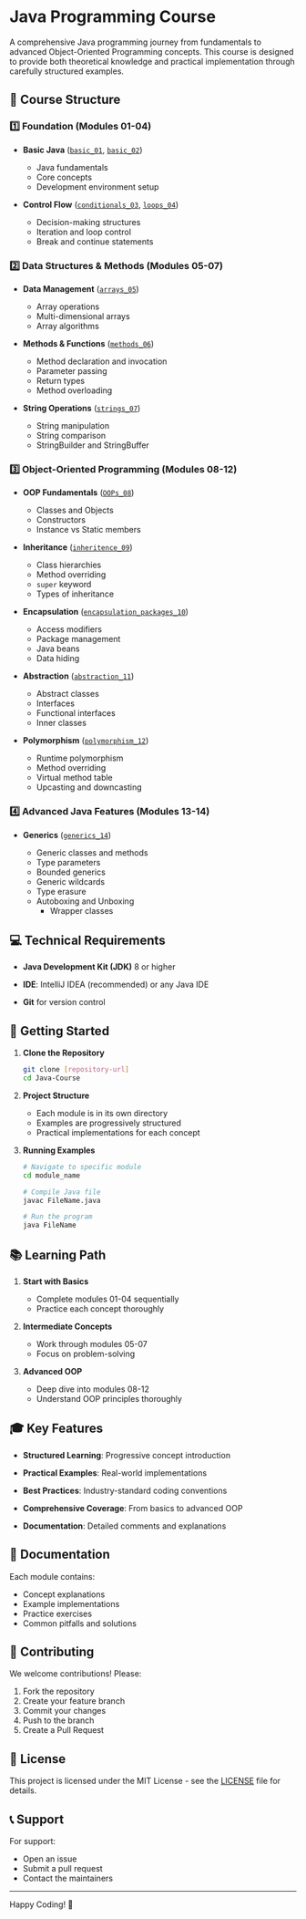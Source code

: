 # Java Programming Course

A comprehensive Java programming journey from fundamentals to advanced Object-Oriented Programming concepts. This course is designed to provide both theoretical knowledge and practical implementation through carefully structured examples.

## 🎯 Course Structure

### 1️⃣ Foundation (Modules 01-04)

- **Basic Java** ([`basic_01`](basic_01), [`basic_02`](basic_02))

  - Java fundamentals
  - Core concepts
  - Development environment setup

- **Control Flow** ([`conditionals_03`](conditionals_03), [`loops_04`](loops_04))

  - Decision-making structures
  - Iteration and loop control
  - Break and continue statements

### 2️⃣ Data Structures & Methods (Modules 05-07)

- **Data Management** ([`arrays_05`](arrays_05))

  - Array operations
  - Multi-dimensional arrays
  - Array algorithms

- **Methods & Functions** ([`methods_06`](methods_06))

  - Method declaration and invocation
  - Parameter passing
  - Return types
  - Method overloading

- **String Operations** ([`strings_07`](strings_07))

  - String manipulation
  - String comparison
  - StringBuilder and StringBuffer

### 3️⃣ Object-Oriented Programming (Modules 08-12)

- **OOP Fundamentals** ([`OOPs_08`](OOPs_08))

  - Classes and Objects
  - Constructors
  - Instance vs Static members

- **Inheritance** ([`inheritence_09`](inheritence_09))

  - Class hierarchies
  - Method overriding
  - `super` keyword
  - Types of inheritance

- **Encapsulation** ([`encapsulation_packages_10`](encapsulation_packages_10))

  - Access modifiers
  - Package management
  - Java beans
  - Data hiding

- **Abstraction** ([`abstraction_11`](abstraction_11))

  - Abstract classes
  - Interfaces
  - Functional interfaces
  - Inner classes

- **Polymorphism** ([`polymorphism_12`](polymorphism_12))

  - Runtime polymorphism
  - Method overriding
  - Virtual method table
  - Upcasting and downcasting

### 4️⃣ Advanced Java Features (Modules 13-14)

- **Generics** ([`generics_14`](generics_14))

  - Generic classes and methods
  - Type parameters
  - Bounded generics
  - Generic wildcards
  - Type erasure
  - Autoboxing and Unboxing
    - Wrapper classes

## 💻 Technical Requirements

- **Java Development Kit (JDK)** 8 or higher

- **IDE**: IntelliJ IDEA (recommended) or any Java IDE

- **Git** for version control

## 🚀 Getting Started

1. **Clone the Repository**

   ```bash
   git clone [repository-url]
   cd Java-Course
   ```

2. **Project Structure**
   - Each module is in its own directory
   - Examples are progressively structured
   - Practical implementations for each concept

3. **Running Examples**

   ```bash
   # Navigate to specific module
   cd module_name
   
   # Compile Java file
   javac FileName.java
   
   # Run the program
   java FileName
   ```

## 📚 Learning Path

1. **Start with Basics**
   - Complete modules 01-04 sequentially
   - Practice each concept thoroughly

2. **Intermediate Concepts**
   - Work through modules 05-07
   - Focus on problem-solving

3. **Advanced OOP**
   - Deep dive into modules 08-12
   - Understand OOP principles thoroughly

## 🎓 Key Features

- **Structured Learning**: Progressive concept introduction

- **Practical Examples**: Real-world implementations

- **Best Practices**: Industry-standard coding conventions

- **Comprehensive Coverage**: From basics to advanced OOP

- **Documentation**: Detailed comments and explanations

## 📖 Documentation

Each module contains:

- Concept explanations
- Example implementations
- Practice exercises
- Common pitfalls and solutions

## 🤝 Contributing

We welcome contributions! Please:

1. Fork the repository
2. Create your feature branch
3. Commit your changes
4. Push to the branch
5. Create a Pull Request

## 📝 License

This project is licensed under the MIT License - see the [LICENSE](LICENSE) file for details.

## 📞 Support

For support:

- Open an issue
- Submit a pull request
- Contact the maintainers

---
Happy Coding! 🚀